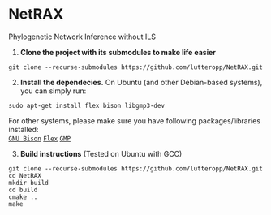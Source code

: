 # NetRAX
Phylogenetic Network Inference without ILS

1. **Clone the project with its submodules to make life easier**
```
git clone --recurse-submodules https://github.com/lutteropp/NetRAX.git
```

2. **Install the dependecies.** On Ubuntu (and other Debian-based systems), you can simply run:
```
sudo apt-get install flex bison libgmp3-dev
```
For other systems, please make sure you have following packages/libraries installed:  
[`GNU Bison`](http://www.gnu.org/software/bison/) [`Flex`](http://flex.sourceforge.net/) [`GMP`](https://gmplib.org/)


3. **Build instructions**
(Tested on Ubuntu with GCC)
```
git clone --recurse-submodules https://github.com/lutteropp/NetRAX.git
cd NetRAX
mkdir build
cd build
cmake ..
make
```
